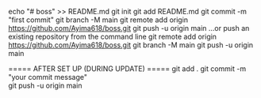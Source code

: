 echo "# boss" >> README.md
git init
git add README.md
git commit -m "first commit"
git branch -M main
git remote add origin https://github.com/Ayima618/boss.git
git push -u origin main
…or push an existing repository from the command line
git remote add origin https://github.com/Ayima618/boss.git
git branch -M main
git push -u origin main



===== AFTER SET UP (DURING UPDATE) =====
git add .
git commit -m "your commit message"   
git push -u origin main  